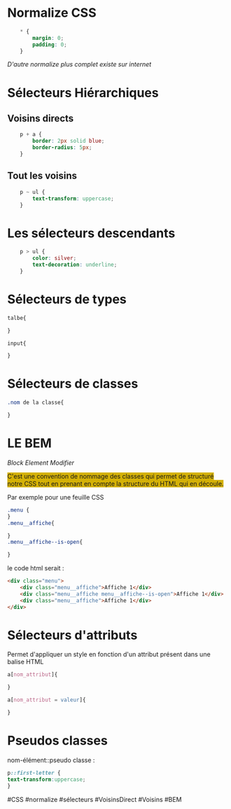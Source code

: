 # Normalize CSS

``` CSS
	* {
		margin: 0;
		padding: 0;
	}
```
*D'autre normalize plus complet existe sur internet*
# Sélecteurs Hiérarchiques
## Voisins directs

``` CSS
	p + a {
		border: 2px solid blue;
		border-radius: 5px;
	}
```
## Tout les voisins

``` CSS
	p ~ ul {
		text-transform: uppercase;
	}
```

# Les sélecteurs descendants

```CSS
	p > ul {
		color: silver;
		text-decoration: underline;
	}
```

# Sélecteurs de types

```CSS
talbe{

}

input{

}
```

# Sélecteurs de classes

```CSS
.nom de la classe{

}
```

# LE BEM
*Block Element Modifier*

<span style="background:#d4b106">C'est une convention de nommage des classes qui permet de structuré notre CSS tout en prenant en compte la structure du HTML qui en découle.</span>

Par exemple pour une feuille CSS
```CSS
.menu {
}
.menu__affiche{

}
.menu__affiche--is-open{

}
```

le code html serait :
```HTML
<div class="menu">
	<div class="menu__affiche">Affiche 1</div>
	<div class="menu__affiche menu__affiche--is-open">Affiche 1</div>
	<div class="menu__affiche">Affiche 1</div>
</div>
```

# Sélecteurs d'attributs

Permet d'appliquer un style en fonction d'un attribut présent dans une balise HTML

```CSS
a[nom_attribut]{

}
```

```CSS
a[nom_attribut = valeur]{

}
```

# Pseudos classes

nom-élément::pseudo classe :
```CSS
p::first-letter {
text-transform:uppercase;
}
```
#CSS #normalize #sélecteurs #VoisinsDirect #Voisins #BEM
